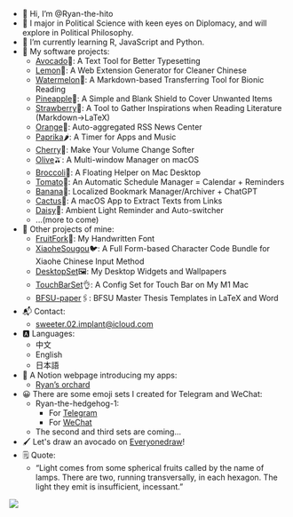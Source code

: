 - 👋 Hi, I’m @Ryan-the-hito
- 👀 I major in Political Science with keen eyes on Diplomacy, and will explore in Political Philosophy.
- 🌱 I’m currently learning R, JavaScript and Python.
- 📂 My software projects:
	- [Avocado](https://github.com/Ryan-the-hito/Avocado)🥑: A Text Tool for Better Typesetting
	- [Lemon](https://github.com/Ryan-the-hito/Lemon)🍋: A Web Extension Generator for Cleaner Chinese
	- [Watermelon](https://github.com/Ryan-the-hito/Watermelon)🍉: A Markdown-based Transferring Tool for Bionic Reading
	- [Pineapple](https://github.com/Ryan-the-hito/Pineapple)🍍: A Simple and Blank Shield to Cover Unwanted Items
	- [Strawberry](https://github.com/Ryan-the-hito/Strawberry)🍓: A Tool to Gather Inspirations when Reading Literature (Markdown→LaTeX)
	- [Orange](https://github.com/Ryan-the-hito/Orange)🍊: Auto-aggregated RSS News Center
	- [Paprika](https://github.com/Ryan-the-hito/Paprika)🌶️: A Timer for Apps and Music
	- [Cherry](https://github.com/Ryan-the-hito/Cherry)🍒: Make Your Volume Change Softer
	- [Olive](https://github.com/Ryan-the-hito/Olive)🫒: A Multi-window Manager on macOS
	- [Broccoli](https://github.com/Ryan-the-hito/Broccoli)🥦: A Floating Helper on Mac Desktop
	- [Tomato](https://github.com/Ryan-the-hito/Tomato)🍅: An Automatic Schedule Manager = Calendar + Reminders
	- [Banana](https://github.com/Ryan-the-hito/Banana)🍌: Localized Bookmark Manager/Archiver + ChatGPT
	- [Cactus](https://github.com/Ryan-the-hito/Cactus)🌵: A macOS App to Extract Texts from Links
	- [Daisy](https://github.com/Ryan-the-hito/Daisy)🌼: Ambient Light Reminder and Auto-switcher
	- ...(more to come)
- 📂 Other projects of mine:
	- [FruitFork](https://github.com/Ryan-the-hito/FruitFork)🍴: My Handwritten Font
	- [XiaoheSougou](https://github.com/Ryan-the-hito/XiaoheSougou)🐦: A Full Form-based Character Code Bundle for Xiaohe Chinese Input Method
	- [DesktopSet](https://github.com/Ryan-the-hito/DesktopSet)🖼️: My Desktop Widgets and Wallpapers
	- [TouchBarSet](https://github.com/Ryan-the-hito/TouchBarSet)👌: A Config Set for Touch Bar on My M1 Mac
	- [BFSU-paper](https://github.com/Ryan-the-hito/BFSU-paper)🖇️: BFSU Master Thesis Templates in LaTeX and Word
- 📬 Contact: 
	- sweeter.02.implant@icloud.com
- 🅰️ Languages:
	- 中文
	- English
	- 日本語
- 🔖 A Notion webpage introducing my apps:
	- [Ryan’s orchard](https://sun-feeling-4b6.notion.site/Ryan-69ee627c6f24468785450e61288f2c71?pvs=4)
- 😀 There are some emoji sets I created for Telegram and WeChat:
	- Ryan-the-hedgehog-1:  
		- For [Telegram](https://t.me/addstickers/Ryanthehedgehog)
		- For [WeChat](https://w.url.cn/s/AOXk2fa)
  	- The second and third sets are coming...
- 🖌️ Let's draw an avocado on [Everyonedraw](https://everyonedraw.com/19/905/52)!
- 🗒 Quote:
	- “Light comes from some spherical fruits called by the name of lamps. There are two, running transversally, in each hexagon. The light they emit is insufficient, incessant.”
<p align=“justify">
	<img src="https://i.imgur.com/8XQdNd8.png"/>
</p>

<!---
Ryan-the-hito/Ryan-the-hito is a ✨ special ✨ repository because its `README.md` (this file) appears on your GitHub profile.
You can click the Preview link to take a look at your changes.
--->
